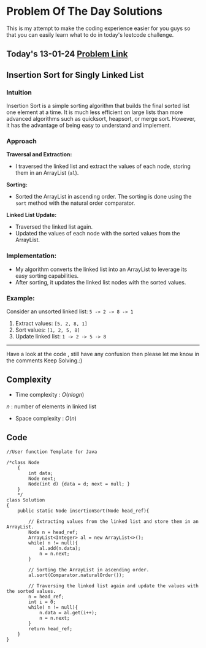 # Problem Of The Day Solutions

This is my attempt to make the coding experience easier for you guys so that you can easily learn what to do in today's leetcode challenge.

## Today's 13-01-24 [Problem Link](https://www.geeksforgeeks.org/problems/insertion-sort-for-singly-linked-list/1)
## Insertion Sort for Singly Linked List

### Intuition
Insertion Sort is a simple sorting algorithm that builds the final sorted list one element at a time. It is much less efficient on large lists than more advanced algorithms such as quicksort, heapsort, or merge sort. However, it has the advantage of being easy to understand and implement.

### Approach
**Traversal and Extraction:**
   - I traversed the linked list and extract the values of each node, storing them in an ArrayList (`al`).
   
**Sorting:**
   - Sorted the ArrayList in ascending order. The sorting is done using the `sort` method with the natural order comparator.

**Linked List Update:**
   - Traversed the linked list again.
   - Updated the values of each node with the sorted values from the ArrayList.

### Implementation:
- My algorithm converts the linked list into an ArrayList to leverage its easy sorting capabilities.
- After sorting, it updates the linked list nodes with the sorted values.

### Example:
Consider an unsorted linked list: `5 -> 2 -> 8 -> 1`
1. Extract values: `[5, 2, 8, 1]`
2. Sort values: `[1, 2, 5, 8]`
3. Update linked list: `1 -> 2 -> 5 -> 8`

---
Have a look at the code , still have any confusion then please let me know in the comments
Keep Solving.:)

## Complexity
- Time complexity : $O(nlogn)$
<!-- Add your time complexity here, e.g. $$O())$$ -->
$n$ : number of elements in linked list
- Space complexity : $O(n)$
<!-- Add your space complexity here, e.g. $$O(n)$$ -->

## Code
```
//User function Template for Java

/*class Node
    {
        int data;
        Node next;
        Node(int d) {data = d; next = null; }
    }
    */
class Solution
{
    public static Node insertionSort(Node head_ref){
        
        // Extracting values from the linked list and store them in an ArrayList.
        Node n = head_ref;
        ArrayList<Integer> al = new ArrayList<>();
        while( n != null){
            al.add(n.data);
            n = n.next;
        }
        
        // Sorting the ArrayList in ascending order.
        al.sort(Comparator.naturalOrder());
        
        // Traversing the linked list again and update the values with the sorted values.
        n = head_ref;
        int i = 0;
        while( n != null){
            n.data = al.get(i++);
            n = n.next;
        }
        return head_ref;
    }
}
```

